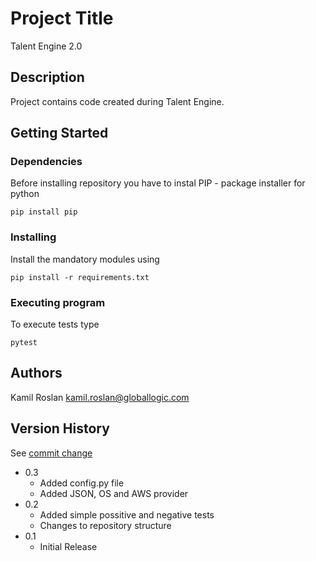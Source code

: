 # Project Title

Talent Engine 2.0 

## Description

Project contains code created during Talent Engine.  

## Getting Started

### Dependencies

Before installing repository you have to instal PIP - package installer for python
```
pip install pip
```

### Installing
Install the mandatory modules using 
```
pip install -r requirements.txt
```

### Executing program

To execute tests type 
```
pytest
```


## Authors

Kamil Roslan
kamil.roslan@globallogic.com

## Version History
See [commit change]()
* 0.3
    * Added config.py file 
    * Added JSON, OS and AWS provider
* 0.2
    * Added simple possitive and negative tests
    * Changes to repository structure
* 0.1
    * Initial Release

